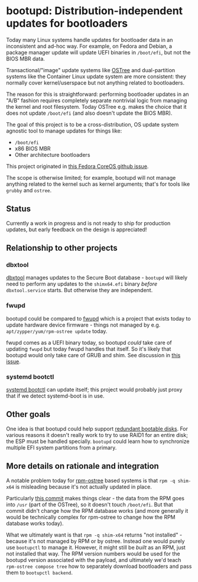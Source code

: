 # bootupd: Distribution-independent updates for bootloaders

Today many Linux systems handle updates for bootloader data
in an inconsistent and ad-hoc way.  For example, on
Fedora and Debian, a package manager update will update UEFI
binaries in `/boot/efi`, but not the BIOS MBR data.

Transactional/"image" update systems like [OSTree](https://github.com/ostreedev/ostree/)
and dual-partition systems like the Container Linux update system
are more consistent: they normally cover kernel/userspace but not anything
related to bootloaders.

The reason for this is straightforward: performing bootloader
updates in an "A/B" fashion requires completely separate nontrivial
logic from managing the kernel and root filesystem.  Today OSTree e.g.
makes the choice that it does not update `/boot/efi` (and also doesn't
update the BIOS MBR).

The goal of this project is to be a cross-distribution,
OS update system agnostic tool to manage updates for things like:

- `/boot/efi`
- x86 BIOS MBR
- Other architecture bootloaders

This project originated in [this Fedora CoreOS github issue](https://github.com/coreos/fedora-coreos-tracker/issues/510).

The scope is otherwise limited; for example, bootupd will not
manage anything related to the kernel such as kernel arguments;
that's for tools like `grubby` and `ostree`.

## Status

Currently a work in progress and is not ready to ship for production
updates, but early feedback on the design is appreciated!

## Relationship to other projects

### dbxtool

[dbxtool](https://github.com/rhboot/dbxtool) manages updates
to the Secure Boot database - `bootupd` will likely need to
perform any updates to the `shimx64.efi` binary
*before* `dbxtool.service` starts.  But otherwise they are independent.

### fwupd

bootupd could be compared to [fwupd](https://github.com/fwupd/fwupd/) which is
a project that exists today to update hardware device firmware - things not managed
by e.g. `apt/zypper/yum/rpm-ostree update` today.

fwupd comes as a UEFI binary today, so bootupd *could* take care of updating `fwupd`
but today fwupd handles that itself.  So it's likely that bootupd would only take
care of GRUB and shim.  See discussion in [this issue](https://github.com/coreos/bootupd/issues/1).

### systemd bootctl

[systemd bootctl](https://man7.org/linux/man-pages/man1/bootctl.1.html) can update itself;
this project would probably just proxy that if we detect systemd-boot is in use.

## Other goals

One idea is that bootupd could help support [redundant bootable disks](https://github.com/coreos/fedora-coreos-tracker/issues/581).
For various reasons it doesn't really work to try to use RAID1 for an entire disk; the ESP must be handled
specially.  `bootupd` could learn how to synchronize multiple EFI system partitions from a primary.

## More details on rationale and integration

A notable problem today for [rpm-ostree](https://github.com/coreos/rpm-ostree/) based
systems is that `rpm -q shim-x64` is misleading because it's not actually
updated in place.

Particularly [this commit][1] makes things clear - the data
from the RPM goes into `/usr` (part of the OSTree), so it doesn't touch `/boot/efi`.
But that commit didn't change how the RPM database works (and more generally it
would be technically complex for rpm-ostree to change how the RPM database works today).

What we ultimately want is that `rpm -q shim-x64` returns "not installed" - because
it's not managed by RPM or by ostree.  Instead one would purely use `bootupctl` to manage it.
However, it might still be *built* as an RPM, just not installed that way. The RPM version numbers would be used
for the bootupd version associated with the payload, and ultimately we'd teach `rpm-ostree compose tree`
how to separately download bootloaders and pass them to `bootupctl backend`.

[1]: https://github.com/coreos/rpm-ostree/pull/969/commits/dc0e8db5bd92e1f478a0763d1a02b48e57022b59
